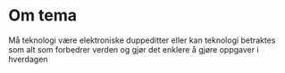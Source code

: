 # Om tema
Må teknologi være elektroniske duppeditter eller kan teknologi betraktes som alt som forbedrer verden og gjør det enklere å gjøre oppgaver i hverdagen

